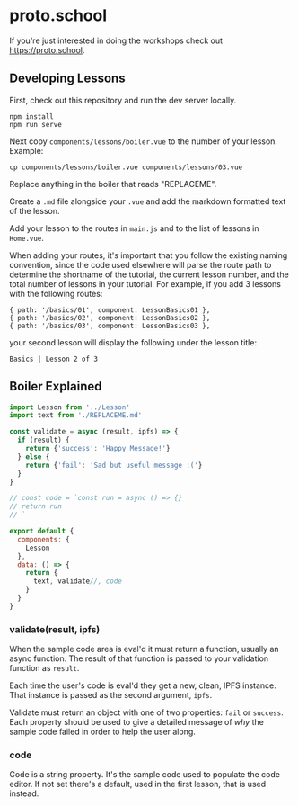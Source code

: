 # proto.school

If you're just interested in doing the workshops check
out https://proto.school.

## Developing Lessons

First, check out this repository and run the dev server locally.

```
npm install
npm run serve
```

Next copy `components/lessons/boiler.vue` to the number of your lesson.
Example:

```
cp components/lessons/boiler.vue components/lessons/03.vue
```

Replace anything in the boiler that reads "REPLACEME".

Create a `.md` file alongside your `.vue` and add the markdown formatted text
of the lesson.

Add your lesson to the routes in `main.js` and to the list of lessons in `Home.vue`.

When adding your routes, it's important that you follow the existing naming
convention, since the code used elsewhere will parse the route path to determine the
shortname of the tutorial, the current lesson number, and the total number of
lessons in your tutorial. For example, if you add 3 lessons with the following routes:

```
{ path: '/basics/01', component: LessonBasics01 },
{ path: '/basics/02', component: LessonBasics02 },
{ path: '/basics/03', component: LessonBasics03 },
```
your second lesson will display the following under the lesson title:

`Basics | Lesson 2 of 3`

## Boiler Explained

```javascript
import Lesson from '../Lesson'
import text from './REPLACEME.md'

const validate = async (result, ipfs) => {
  if (result) {
    return {'success': 'Happy Message!'}
  } else {
    return {'fail': 'Sad but useful message :('}
  }
}

// const code = `const run = async () => {}
// return run
// `

export default {
  components: {
    Lesson
  },
  data: () => {
    return {
      text, validate//, code
    }
  }
}
```

### validate(result, ipfs)

When the sample code area is eval'd it must return a function, usually an
async function. The result of that function is passed to your validation
function as `result`.

Each time the user's code is eval'd they get a new, clean, IPFS instance.
That instance is passed as the second argument, `ipfs`.

Validate must return an object with one of two properties: `fail` or
`success`. Each property should be used to give a detailed message of *why*
the sample code failed in order to help the user along.

### code

Code is a string property. It's the sample code used to populate the code
editor. If not set there's a default, used in the first lesson, that is used
instead.
